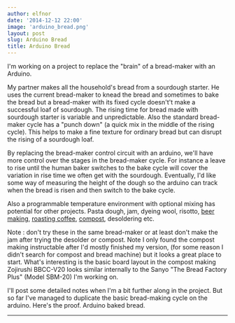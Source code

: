 ```yaml
---
author: elfnor
date: '2014-12-12 22:00'
image: 'arduino_bread.png'
layout: post
slug: Arduino Bread
title: Arduino Bread
---
```


I\'m working on a project to replace the \"brain\" of a bread-maker with an Arduino.

My partner makes all the household\'s bread from a sourdough starter. He uses the current bread-maker to knead the bread and sometimes to bake the bread but a bread-maker with its fixed cycle doesn\'t\'t make a successful loaf of sourdough. The rising time for bread made with sourdough starter is variable and unpredictable. Also the standard bread-maker cycle has a \"punch down\" (a quick mix in the middle of the rising cycle). This helps to make a fine texture for ordinary bread but can disrupt the rising of a sourdough loaf.

By replacing the bread-maker control circuit with an arduino, we\'ll have more control over the stages in the bread-maker cycle. For instance a leave to rise until the human baker switches to the bake cycle will cover the variation in rise time we often get with the sourdough. Eventually, I\'d like some way of measuring the height of the dough so the arduino can track when the bread is risen and then switch to the bake cycle.

Also a programmable temperature environment with optional mixing has potential for other projects. Pasta dough, jam, dyeing wool, risotto, [beer making](https://www.youtube.com/watch?v=wgUw5Sj5HK0), [roasting coffee](http://hackaday.com/2010/01/29/another-take-on-roasting-those-beans/), [compost](http://www.instructables.com/id/Mr-Compost-How-to-make-an-in-kitchen-compost-tur/), desoldering etc.

Note : don\'t try these in the same bread-maker or at least don\'t make the jam after trying the desolder or compost. Note I only found the compost making instructable after I\'d mostly finished my version, (for some reason I didn\'t search for compost and bread machine) but it looks a great place to start. What\'s interesting is the basic board layout in the compost making Zojirushi BBCC-V20 looks similar internally to the Sanyo \"The Bread Factory Plus\" (Model SBM-20) I\'m working on.

I\'ll post some detailed notes when I\'m a bit further along in the project. But so far I\'ve managed to duplicate the basic bread-making cycle on the arduino. Here\'s the proof. Arduino baked bread.

------------------------------------------------------------------------
